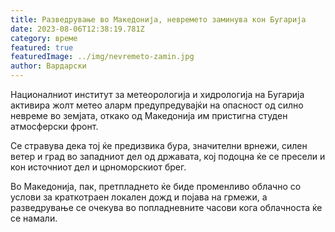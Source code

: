 ```yaml
---
title: Разведрување во Македонија, невремето заминува кон Бугарија
date: 2023-08-06T12:38:19.781Z
category: време
featured: true
featuredImage: ../img/nevremeto-zamin.jpg
author: Вардарски
---
```

<!--StartFragment-->

Националниот институт за метеорологија и хидрологија на Бугарија активира жолт метео аларм предупредувајќи на опасност од силно невреме во земјата, откако од Македонија им пристигна студен атмосферски фронт.

Се стравува дека тој ќе предизвика бура, значителни врнежи, силен ветер и град во западниот дел од државата, кој подоцна ќе се пресели и кон источниот дел и црноморскиот брег.

Во Македонија, пак, претпладнето ќе биде променливо облачно со услови за краткотраен локален дожд и појава на грмежи, а разведрување се очекува во попладневните часови кога облачноста ќе се намали.

<!--EndFragment-->